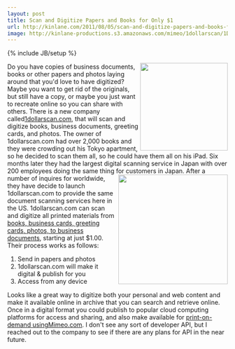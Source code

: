 ```yaml
---
layout: post
title: Scan and Digitize Papers and Books for Only $1
url: http://kinlane.com/2011/08/05/scan-and-digitize-papers-and-books-for-only-1/
image: http://kinlane-productions.s3.amazonaws.com/mimeo/1dollarscan/1DollarScan-Logo.png
---
```

{% include JB/setup %}
<p>
     <a title="1dollarscan.com" href="http://1dollarscan.com/index.php"><img src="http://kinlane-productions.s3.amazonaws.com/mimeo/1dollarscan/1DollarScan-Logo.png" alt="" width="200" align="right" /></a> Do you have copies of business documents, books or other papers and photos laying around that you'd love to have digitized? Maybe you want to get rid of the originals, but still have a copy, or maybe you just want to recreate online so you can share with others. There is a new company called<a title="1dollarscan.com" href="http://1dollarscan.com/index.php">1dollarscan.com</a>, that will scan and digitize books, business documents, greeting cards, and photos. The owner of 1dollarscan.com had over 2,000 books and they were crowding out his Tokyo apartment, so he decided to scan them all, so he could have them all on his iPad. Six months later they had the largest digital scanning service in Japan with over 200 employees doing the same thing for customers in Japan. <img src="http://kinlane-productions.s3.amazonaws.com/mimeo/1dollarscan/1DollarScan-box-bookshelf.png" alt="" width="250" align="right" /> After a number of inquires for worldwide, they have decide to launch 1dollarscan.com to provide the same document scanning services here in the US. 1dollarscan.com can scan and digitize all printed materials from <a title="books, business cards, greeting cards, photos, to business documents" href="http://developer.mimeo.com">books, business cards, greeting cards, photos, to business documents</a>, starting at just $1.00. Their process works as follows:
</p>
<ol class="mainlist">
     <li>Send in papers and photos
     </li>
     <li>1dollarscan.com will make it digital &amp; publish for you
     </li>
     <li>Access from any device
     </li>
</ol>
<p>
     Looks like a great way to digitize both your personal and web content and make it available online in archive that you can search and retrieve online. Once in a digital format you could publish to popular cloud computing platforms for access and sharing, and also make available for <a title="print-on-demand using Mimeo.com" href="http://www.mimeo.com">print-on-demand usingMimeo.com</a>. I don't see any sort of developer API, but I reached out to the company to see if there are any plans for API in the near future.
</p>